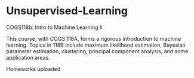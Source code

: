 # Unsupervised-Learning
COGS118b: Intro to Machine Learning II

This course, with COGS 118A, forms a rigorous introduction to machine learning. Topics in 118B include maximum likelihood estimation, Bayesian parameter estimation, clustering, principal component analysis, and some application areas. 

Homeworks uploaded
